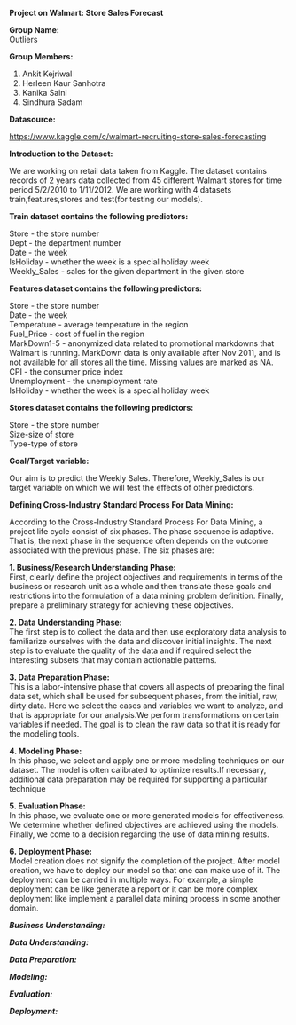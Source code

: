 **Project on Walmart: Store Sales Forecast**</br>

**Group Name:**</br>
   Outliers</br>
   
**Group Members:**
1. Ankit Kejriwal
2. Herleen Kaur Sanhotra
3. Kanika Saini
4. Sindhura Sadam

**Datasource:**

https://www.kaggle.com/c/walmart-recruiting-store-sales-forecasting

**Introduction to the Dataset:**

We are working on retail data taken from Kaggle. The dataset contains records of 2 years data collected from 45 different Walmart stores for time period 5/2/2010 to 1/11/2012. We are working with 4 datasets train,features,stores and test(for testing our models). 

**Train dataset contains the following predictors:**

Store - the store number</br>
Dept - the department number</br>
Date - the week</br>
IsHoliday - whether the week is a special holiday week</br>
Weekly_Sales -  sales for the given department in the given store

**Features dataset contains the following predictors:**

Store - the store number</br>
Date - the week</br>
Temperature - average temperature in the region</br>
Fuel_Price - cost of fuel in the region</br>
MarkDown1-5 - anonymized data related to promotional markdowns that Walmart is running. MarkDown data is only available after Nov 2011, and is not available for all stores all the time. Missing values are marked as NA.</br>
CPI - the consumer price index</br>
Unemployment - the unemployment rate</br>
IsHoliday - whether the week is a special holiday week

**Stores dataset contains the following predictors:**

Store - the store number</br>
Size-size of store</br>
Type-type of store

**Goal/Target variable:**

Our aim is to predict the Weekly Sales. Therefore, Weekly_Sales is our target variable on which we will test the effects of other predictors.

**Defining Cross-Industry Standard Process For Data Mining:**

According to the Cross-Industry Standard Process For Data Mining, a project life cycle consist of six phases. The phase sequence is adaptive. That is, the next phase in the sequence often depends on the outcome associated with the previous phase.
The six phases are:</br>

**1. Business/Research Understanding Phase:**</br>
First, clearly define the project objectives and requirements in terms of the business or research unit as a whole and then translate these goals and restrictions into the formulation of a data mining problem definition.
Finally, prepare a preliminary strategy for achieving these objectives.

**2. Data Understanding Phase:**</br>
The first step is to collect the data and then use exploratory data analysis to familiarize ourselves with the data and discover initial insights. The next step is to evaluate the quality of the data and if required select the interesting subsets that may contain actionable patterns.

**3. Data Preparation Phase:**</br>
This is a  labor-intensive phase that covers all aspects of preparing the final data set, which shall be used for subsequent phases, from the initial, raw, dirty data. Here we select the cases and variables we want to analyze, and that is appropriate for our analysis.We perform transformations on certain variables if needed. The goal is to clean the raw data so that it is ready for the modeling tools.

**4. Modeling Phase:**</br>
In this phase, we select and apply one or more modeling techniques on our dataset. The model is often calibrated to optimize results.If necessary, additional data preparation may be required for supporting a particular technique

**5. Evaluation Phase:**</br>
In this phase, we evaluate one or more generated models for effectiveness. We determine whether defined objectives are achieved using the models. Finally, we come to a decision regarding the use of data mining results.

**6. Deployment Phase:**</br>
Model creation does not signify the completion of the project. After model creation, we have to deploy our model so that one can make use of it. The deployment can be carried in multiple ways. 
For example, a simple deployment can be like generate a report or it can be more complex deployment like implement a parallel data mining process in some another domain.

***Business Understanding:***




***Data Understanding:***

***Data Preparation:***

***Modeling:***

***Evaluation:***

***Deployment:***












